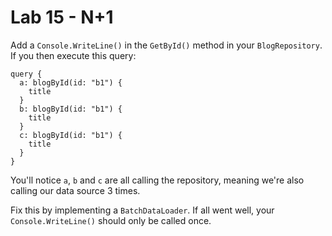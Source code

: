 # Lab 15 - N+1

Add a `Console.WriteLine()` in the `GetById()` method in your `BlogRepository`. If you then execute this query:

```gql
query {
  a: blogById(id: "b1") {
    title
  }
  b: blogById(id: "b1") {
    title
  }
  c: blogById(id: "b1") {
    title
  }
}
```

You'll notice `a`, `b` and `c` are all calling the repository, meaning we're also calling our data source 3 times.

Fix this by implementing a `BatchDataLoader`. If all went well, your `Console.WriteLine()` should only be called once.
